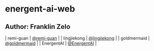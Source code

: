 # energent-ai-web

## Author: Franklin Zelo

| remi-guan | [@remi-guan](https://github.com/remi-guan) |
| lingjiekong | [@lingjiekong](https://github.com/lingjiekong) |
| goldmermaid | [@goldmermaid](https://github.com/goldmermaid) |
| EnergentAI | [@EnergentAI](https://github.com/EnergentAI) |
